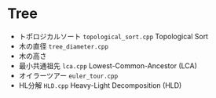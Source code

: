 # Tree

- トポロジカルソート `topological_sort.cpp` Topological Sort
- 木の直径 `tree_diameter.cpp`
- 木の高さ
- 最小共通祖先   `lca.cpp` Lowest-Common-Ancestor (LCA) 
- オイラーツアー `euler_tour.cpp`
- HL分解 `HLD.cpp` Heavy-Light Decomposition (HLD)   

